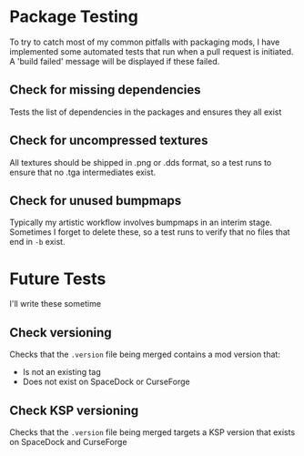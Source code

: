 # Package Testing

To try to catch most of my common pitfalls with packaging mods, I have implemented some automated tests that run when a pull request is initiated. A 'build failed' message will be displayed if these failed.

## Check for missing dependencies

Tests the list of dependencies in the packages and ensures they all exist

## Check for uncompressed textures

All textures should be shipped in .png or .dds format, so a test runs to ensure that no .tga intermediates exist.

## Check for unused bumpmaps

Typically my artistic workflow involves bumpmaps in an interim stage. Sometimes I forget to delete these, so a test runs to verify that no files that end in `-b` exist.


# Future Tests

I'll write these sometime

## Check versioning

Checks that the `.version` file being merged contains a mod version that:

* Is not an existing tag
* Does not exist on SpaceDock or CurseForge

## Check KSP versioning

Checks that the `.version` file being merged targets a KSP version that exists on SpaceDock and CurseForge